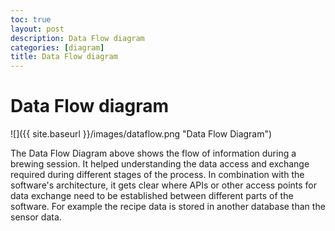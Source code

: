 ```yaml
---
toc: true
layout: post
description: Data Flow diagram
categories: [diagram]
title: Data Flow diagram
---
```

# Data Flow diagram

![]({{ site.baseurl }}/images/dataflow.png "Data Flow Diagram")

The Data Flow Diagram above shows the flow of information during a brewing session. It helped understanding the data access and exchange required during different stages of the process. In combination with the software's architecture, it gets clear where APIs or other access points for data exchange need to be established between different parts of the software. For example the recipe data is stored in another database than the sensor data.
